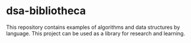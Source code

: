 # dsa-bibliotheca

This repository contains examples of algorithms and data structures by language.
This project can be used as a library for research and learning.
